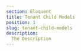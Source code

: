 ```yaml
---
section: Eloquent
title: Tenant Child Models
position: 1
slug: tenant-child-models
description: 
  The Description
---
```

